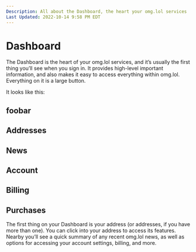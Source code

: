```yaml
---
Description: All about the Dashboard, the heart your omg.lol services
Last Updated: 2022-10-14 9:58 PM EDT
---
```


# Dashboard

The Dashboard is the heart of your omg.lol services, and it’s usually the first thing you’ll see when you sign in. It provides high-level important information, and also makes it easy to access everything within omg.lol. Everything on it is a large button.

It looks like this:

<div class="flex container gray-8-bg">

<div class="box basis rounded yellow-3-bg gray-9-fg" style="flex-grow: 1">
<h2 class="breakable"><i style="font-size: 80%;" class="fa-solid fa-fw fa-at"></i>foobar</h2>
<p></p>
</div>

<div class="box basis rounded basis pink-2-bg gray-9-fg" style="--basis: 12em;">
<h2><i class="fa-duotone fa-fw fa-address-book"></i> Addresses</h2>

</div>

<div class="box basis rounded basis violet-2-bg gray-9-fg" style="--basis: 30em;">
<h2><i class="fa-duotone fa-fw fa-newspaper"></i> News</h2>

</div>

<div class="box basis rounded cyan-3-bg gray-9-fg" style="--basis: 15em;">
<h2><i class="fa-duotone fa-fw fa-user-gear"></i> Account</h2>

</div>

<div class="box basis rounded green-3-bg gray-9-fg" style="--basis: 15em;">
<h2><i class="fa-duotone fa-fw fa-receipt"></i> Billing</h2>

</div>

<div class="box basis rounded orange-2-bg gray-9-fg" style="--basis: 15em;">
<h2><i class="fa-duotone fa-fw fa-gift"></i> Purchases</h2>

</div>
	
</div>

The first thing on your Dashboard is your address (or addresses, if you have more than one). You can click into your address to access its features. Nearby you’ll see a quick summary of any recent omg.lol news, as well as options for accessing your account settings, billing, and more.